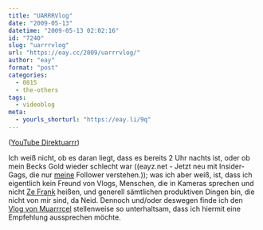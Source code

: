 ```yaml
---
title: "UARRRVlog"
date: "2009-05-13"
datetime: "2009-05-13 02:02:16"
id: "7240"
slug: "uarrrvlog"
url: "https://eay.cc/2009/uarrrvlog/"
author: "eay"
format: "post"
categories:
  - 0815
  - the-others
tags:
  - videoblog
meta:
  - yourls_shorturl: "https://eay.li/9q"
---
```


 ([YouTube Direktuarrr](http://www.youtube.com/watch?v=GnswkYvUwOk))

Ich weiß nicht, ob es daran liegt, dass es bereits 2 Uhr nachts ist, oder ob mein Becks Gold wieder schlecht war ((eayz.net - Jetzt neu mit Insider-Gags, die nur [meine](http://twitter.com/Eay) Follower verstehen.)); was ich aber weiß, ist, dass ich eigentlich kein Freund von Vlogs, Menschen, die in Kameras sprechen und nicht [Ze Frank](http://www.zefrank.com/) heißen, und generell sämtlichen produktiven Dingen bin, die nicht von mir sind, da Neid. Dennoch und/oder deswegen finde ich den [Vlog von Muarrrcel](http://uarrr.org/blog/tag/vlog/) stellenweise so unterhaltsam, dass ich hiermit eine Empfehlung aussprechen möchte.
